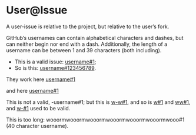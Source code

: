 # User@Issue

A user-issue is relative to the project, but relative to the user’s fork.

GitHub’s usernames can contain alphabetical characters and dashes, but can neither begin nor end with a dash. Additionally, the length of a username can be between 1 and 39 characters (both including).

-   This is a valid issue: [username#1](https://github.com/username/remark/issues/1);
-   So is this: [username#123456789](https://github.com/username/remark/issues/123456789).

They work here
[username#1](https://github.com/username/remark/issues/1)

and here
    [username#1](https://github.com/username/remark/issues/1)

This is not a valid, -username#1; but this is [w-w#1](https://github.com/w-w/remark/issues/1), and so is [w#1](https://github.com/w/remark/issues/1) and [ww#1](https://github.com/ww/remark/issues/1), and [w-#1](https://github.com/w-/remark/issues/1) used to be valid.

This is too long: wooormwooormwooormwooormwooormwooormwooo#1 (40 character username).
